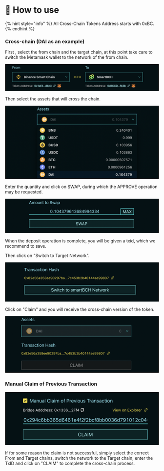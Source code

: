 # 🌈 How to use

{% hint style="info" %}
All Cross-Chain Tokens Address starts with 0xBC.
{% endhint %}

### Cross-chain (DAI as an example)

First , select the from chain and the target chain, at this point take care to switch the Metamask wallet to the network of the from chain.

![](<../../.gitbook/assets/图片 (5).png>)

Then select the assets that will cross the chain.

![](<../../.gitbook/assets/图片 (6).png>)

Enter the quantity and click on SWAP, during which the APPROVE operation may be requested.

![](<../../.gitbook/assets/图片 (3).png>)

When the deposit operation is complete, you will be given a txid, which we recommend to save.

Then click on "Switch to Target Network".&#x20;

![](../../.gitbook/assets/图片.png)

Click on "Claim" and you will receive the cross-chain version of the token.

![](<../../.gitbook/assets/图片 (4).png>)



### Manual Claim of Previous Transaction



![](<../../.gitbook/assets/图片 (1).png>)

If for some reason the claim is not successful, simply select the correct From and Target chains, switch the network to the Target chain, enter the TxID and click on "CLAIM" to complete the cross-chain process.

